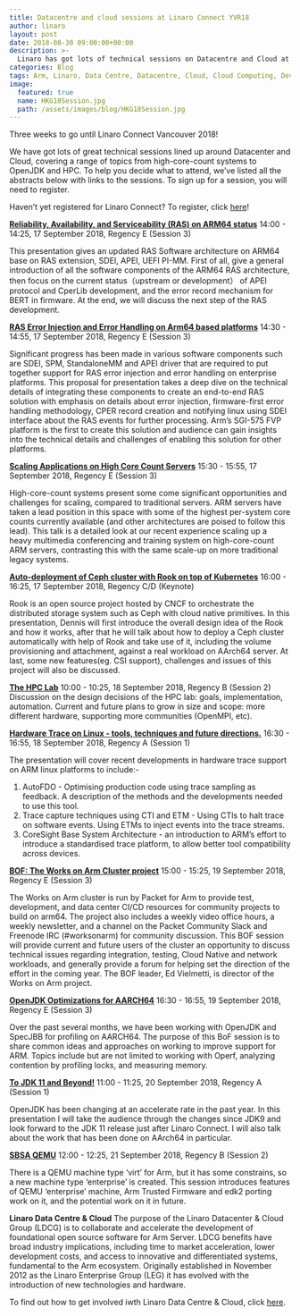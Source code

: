 ```yaml
---
title: Datacentre and cloud sessions at Linaro Connect YVR18
author: linaro
layout: post
date: 2018-08-30 09:00:00+00:00
description: >-
  Linaro has got lots of technical sessions on Datacentre and Cloud at Linaro Connect Vancouver (YVR18) 17-21 September 2018. 
categories: Blog
tags: Arm, Linaro, Data Centre, Datacentre, Cloud, Cloud Computing, Developer Cloud, Servers, Enterprise, Arm46, HPC, High Performance Computing Vancouver, Linaro Connect, YVR18
image:
  featured: true
  name: HKG18Session.jpg
  path: /assets/images/blog/HKG18Session.jpg
---
```

Three weeks to go until Linaro Connect Vancouver 2018!

We have got lots of great technical sessions lined up around Datacenter and Cloud, covering a range of topics from high-core-count systems to OpenJDK and HPC. To help you decide what to attend, we’ve listed all the abstracts below with links to the sessions. To sign up for a session, you will need to register.

Haven’t yet registered for Linaro Connect? To register, click [here](https://connect.linaro.org/register/)!

**[Reliability, Availability, and Serviceability (RAS) on ARM64 status](https://yvr18.pathable.com/meetings/740358)**
14:00 - 14:25, 17 September 2018, Regency E (Session 3)

This presentation gives an updated RAS Software architecture on ARM64 base on RAS extension, SDEI, APEI, UEFI PI-MM. First of all, give a general introduction of all the software components of the ARM64 RAS architecture, then focus on the current status（upstream or development） of APEI protocol and CperLib development, and the error record mechanism for BERT in firmware. At the end, we will discuss the next step of the RAS development.

**[RAS Error Injection and Error Handling on Arm64 based platforms](https://yvr18.pathable.com/meetings/740362)**
14:30 - 14:55, 17 September 2018, Regency E (Session 3)

Significant progress has been made in various software components such are SDEI, SPM, StandaloneMM and APEI driver that are required to put together support for RAS error injection and error handling on enterprise platforms. This proposal for presentation takes a deep dive on the technical details of integrating these components to create an end-to-end RAS solution with emphasis on details about error injection, firmware-first error handling methodology, CPER record creation and notifying linux using SDEI interface about the RAS events for further processing. Arm’s SGI-575 FVP platform is the first to create this solution and audience can gain insights into the technical details and challenges of enabling this solution for other platforms.

**[Scaling Applications on High Core Count Servers](https://yvr18.pathable.com/meetings/740367)**
15:30 - 15:55, 17 September 2018, Regency E (Session 3)

High-core-count systems present some come significant opportunities and challenges for scaling, compared to traditional servers. ARM servers have taken a lead position in this space with some of the highest per-system core counts currently available (and other architectures are poised to follow this lead). This talk is a detailed look at our recent experience scaling up a heavy multimedia conferencing and training system on high-core-count ARM servers, contrasting this with the same scale-up on more traditional legacy systems.

**[Auto-deployment of Ceph cluster with Rook on top of Kubernetes](https://yvr18.pathable.com/meetings/740369)**
16:00 - 16:25, 17 September 2018, Regency C/D (Keynote)

Rook is an open source project hosted by CNCF to orchestrate the distributed storage system such as Ceph with cloud native primitives. In this presentation, Dennis will first introduce the overall design idea of the Rook and how it works, after that he will talk about how to deploy a Ceph cluster automatically with help of Rook and take use of it, including the volume provisioning and attachment, against a real workload on AArch64 server. At last, some new features(eg. CSI support), challenges and issues of this project will also be discussed.

**[The HPC Lab](https://yvr18.pathable.com/meetings/740378)**
10:00 - 10:25, 18 September 2018, Regency B (Session 2)
Discussion on the design decisions of the HPC lab: goals, implementation, automation.
Current and future plans to grow in size and scope: more different hardware, supporting more communities (OpenMPI, etc).

**[Hardware Trace on Linux - tools, techniques and future directions.](https://yvr18.pathable.com/meetings/740400)**
16:30 - 16:55, 18 September 2018, Regency A (Session 1)

The presentation will cover recent developments in hardware trace support on ARM linux platforms to include:-
1) AutoFDO - Optimising production code using trace sampling as feedback. A description of the methods and the developments needed to use this tool.
2) Trace capture techniques using CTI and ETM - Using CTIs to halt trace on software events. Using ETMs to inject events into the trace streams.
3) CoreSight Base System Architecture - an introduction to ARM’s effort to introduce a standardised trace platform, to allow better tool compatibility across devices.

**[BOF: The Works on Arm Cluster project](https://yvr18.pathable.com/meetings/740417)**
15:00 - 15:25, 19 September 2018, Regency E (Session 3)

The Works on Arm cluster is run by Packet for Arm to provide test, development, and data center CI/CD resources for community projects to build on arm64. The project also includes a weekly video office hours, a weekly newsletter, and a channel on the Packet Community Slack and Freenode IRC (#worksonarm) for community discussion. This BOF session will provide current and future users of the cluster an opportunity to discuss technical issues regarding integration, testing, Cloud Native and network workloads, and generally provide a forum for helping set the direction of the effort in the coming year. The BOF leader, Ed Vielmetti, is director of the Works on Arm project.

**[OpenJDK Optimizations for AARCH64](https://yvr18.pathable.com/meetings/740420)**
16:30 - 16:55, 19 September 2018, Regency E (Session 3)

Over the past several months, we have been working with OpenJDK and SpecJBB for profiling on AARCH64. The purpose of this BoF session is to share common ideas and approaches on working to improve support for ARM. Topics include but are not limited to working with Operf, analyzing contention by profiling locks, and measuring memory.

**[To JDK 11 and Beyond!](https://yvr18.pathable.com/meetings/740425)**
11:00 - 11:25, 20 September 2018, Regency A (Session 1)

OpenJDK has been changing at an accelerate rate in the past year. In this presentation I will take the audience through the changes since JDK9 and look forward to the JDK 11 release just after Linaro Connect. I will also talk about the work that has been done on AArch64 in particular.

**[SBSA QEMU](https://yvr18.pathable.com/meetings/740450)**
12:00 - 12:25, 21 September 2018, Regency B (Session 2)

There is a QEMU machine type ‘virt’ for Arm, but it has some constrains, so a new machine type ‘enterprise’ is created. This session introduces features of QEMU ‘enterprise’ machine, Arm Trusted Firmware and edk2 porting work on it, and the potential work on it in future.

**Linaro Data Centre & Cloud**
The purpose of the Linaro Datacenter & Cloud Group (LDCG) is to collaborate and accelerate the development of foundational open source software for Arm Server. LDCG benefits have broad industry implications, including time to market acceleration, lower development costs, and access to innovative and differentiated systems, fundamental to the Arm ecosystem.  Originally established in November 2012 as the Linaro Enterprise Group (LEG) it has evolved with the introduction of new technologies and hardware.

To find out how to get involved iwth Linaro Data Centre & Cloud, click [here](https://www.linaro.org/engineering/groups/ldcg/).
